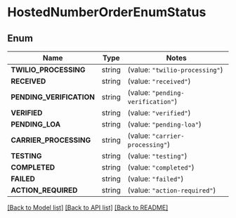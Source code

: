 # HostedNumberOrderEnumStatus

## Enum

Name | Type | Notes
------------ | ------------- | -------------
**TWILIO_PROCESSING** | string | (value: `"twilio-processing"`)
**RECEIVED** | string | (value: `"received"`)
**PENDING_VERIFICATION** | string | (value: `"pending-verification"`)
**VERIFIED** | string | (value: `"verified"`)
**PENDING_LOA** | string | (value: `"pending-loa"`)
**CARRIER_PROCESSING** | string | (value: `"carrier-processing"`)
**TESTING** | string | (value: `"testing"`)
**COMPLETED** | string | (value: `"completed"`)
**FAILED** | string | (value: `"failed"`)
**ACTION_REQUIRED** | string | (value: `"action-required"`)


[[Back to Model list]](../README.md#documentation-for-models) [[Back to API list]](../README.md#documentation-for-api-endpoints) [[Back to README]](../README.md)


